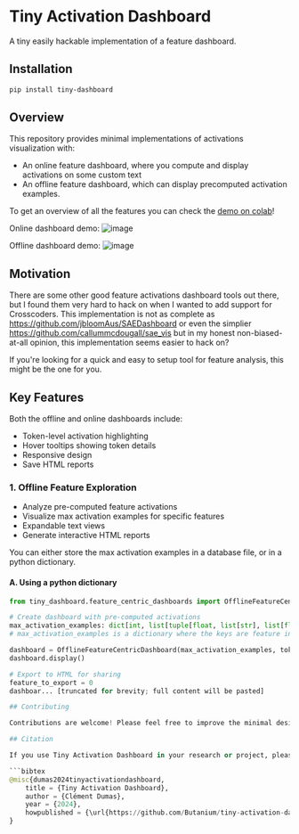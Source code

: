 # Tiny Activation Dashboard
A tiny easily hackable implementation of a feature dashboard.
## Installation

```bash
pip install tiny-dashboard
```

## Overview

This repository provides minimal implementations of activations visualization with:
- An online feature dashboard, where you compute and display activations on some custom text
- An offline feature dashboard, which can display precomputed activation examples.

To get an overview of all the features you can check the [demo on colab](https://colab.research.google.com/github/Butanium/tiny-activation-dashboard/blob/main/demo.ipynb)!

Online dashboard demo:
![image](https://github.com/user-attachments/assets/17d176bf-e8e5-471b-bbbf-dc3286f16907)

Offline dashboard demo:
![image](https://github.com/user-attachments/assets/74ab6d98-b10a-4894-a2a3-72f1f20ae7ac)


## Motivation

There are some other good feature activations dashboard tools out there, but I found them very hard to hack on when I wanted to add support for Crosscoders. This implementation is not as complete as https://github.com/jbloomAus/SAEDashboard or even the simplier https://github.com/callummcdougall/sae_vis but in my honest non-biased-at-all opinion, this implementation seems easier to hack on?

If you're looking for a quick and easy to setup tool for feature analysis, this might be the one for you.

## Key Features

Both the offline and online dashboards include:

- Token-level activation highlighting
- Hover tooltips showing token details
- Responsive design
- Save HTML reports

### 1. Offline Feature Exploration

- Analyze pre-computed feature activations
- Visualize max activation examples for specific features
- Expandable text views
- Generate interactive HTML reports

You can either store the max activation examples in a database file, or in a python dictionary.

#### A. Using a python dictionary

```py
from tiny_dashboard.feature_centric_dashboards import OfflineFeatureCentricDashboard

# Create dashboard with pre-computed activations
max_activation_examples: dict[int, list[tuple[float, list[str], list[float]]]] = ...
# max_activation_examples is a dictionary where the keys are feature indices and the values are lists of tuples. Each tuple contains a float (max activation value), a list of strings (the text of the example), and a list of floats (the activation values for each token in the example).

dashboard = OfflineFeatureCentricDashboard(max_activation_examples, tokenizer)
dashboard.display()

# Export to HTML for sharing
feature_to_export = 0
dashboar... [truncated for brevity; full content will be pasted]

## Contributing

Contributions are welcome! Please feel free to improve the minimal design and add some usage examples.

## Citation

If you use Tiny Activation Dashboard in your research or project, please cite it as:

```bibtex
@misc{dumas2024tinyactivationdashboard,
    title = {Tiny Activation Dashboard},
    author = {Clément Dumas},
    year = {2024},
    howpublished = {\url{https://github.com/Butanium/tiny-activation-dashboard}},
}
```